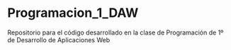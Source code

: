 Programacion_1_DAW
==================
Repositorio para el código desarrollado en la clase de Programación de 1º de Desarrollo de Aplicaciones Web
